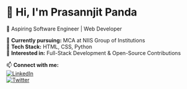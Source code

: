 # 👋 Hi, I'm Prasannjit Panda  
🚀 Aspiring Software Engineer | Web Developer  

🔹 **Currently pursuing:** MCA at NIIS Group of Institutions  
🔹 **Tech Stack:** HTML, CSS, Python  
🔹 **Interested in:** Full-Stack Development & Open-Source Contributions  

📫 **Connect with me:**  
[![LinkedIn](https://img.shields.io/badge/LinkedIn-Connect-blue?style=flat&logo=linkedin)](https://www.linkedin.com/in/prasannjit-panda-469089296)  
[![Twitter](https://img.shields.io/badge/Twitter-Follow-blue?style=flat&logo=twitter)](https://twitter.com/PressStartHub)  
